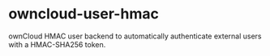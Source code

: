 owncloud-user-hmac
==================

ownCloud HMAC user backend to automatically authenticate external users with a HMAC-SHA256 token.
